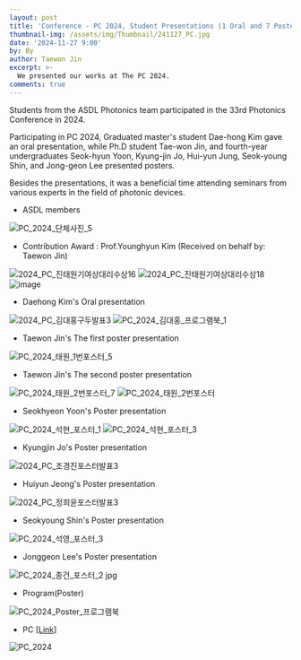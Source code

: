 ```yaml
---
layout: post
title: 'Conference - PC 2024, Student Presentations (1 Oral and 7 Poster)'
thumbnail-img: /assets/img/Thumbnail/241127_PC.jpg
date: '2024-11-27 9:00'
by: By
author: Taewon Jin
excerpt: >-
  We presented our works at The PC 2024.
comments: true
---
```

Students from the ASDL Photonics team participated in the 33rd Photonics Conference in 2024.

Participating in PC 2024, Graduated master's student Dae-hong Kim gave an oral presentation, while Ph.D student Tae-won Jin, and fourth-year undergraduates Seok-hyun Yoon, Kyung-jin Jo, Hui-yun Jung, Seok-young Shin, and Jong-geon Lee presented posters. 

Besides the presentations, it was a beneficial time attending seminars from various experts in the field of photonic devices.

- ASDL members

![PC_2024_단체사진_5](https://github.com/user-attachments/assets/effb7b44-ff07-4df4-9796-894a1dd73688)

- Contribution Award : Prof.Younghyun Kim (Received on behalf by: Taewon Jin)

![2024_PC_진태원기여상대리수상16](https://github.com/user-attachments/assets/e3605792-d59a-47b7-82f0-91e18b030557)
![2024_PC_진태원기여상대리수상18](https://github.com/user-attachments/assets/ff26faa6-7709-4cc6-bc0c-df0719b32a37)
![image](https://github.com/user-attachments/assets/30fdc35b-1e87-427d-864d-c805a72140f7)


- Daehong Kim's Oral presentation 

![2024_PC_김대홍구두발표3](https://github.com/user-attachments/assets/af602f94-85b1-4e0f-939e-4e01e7482707)
![PC_2024_김대홍_프로그램북_1](https://github.com/user-attachments/assets/eedcc93b-e3c8-478a-b2d1-a99c60735899)

- Taewon Jin's The first poster presentation 

![PC_2024_태원_1번포스터_5](https://github.com/user-attachments/assets/1ac3cbf9-e8e7-44c2-9e29-52bcb7c823d3)

- Taewon Jin's The second poster presentation

![PC_2024_태원_2번포스터_7](https://github.com/user-attachments/assets/3494a193-6887-460f-ad1c-26b594f44f94)
![PC_2024_태원_2번포스터](https://github.com/user-attachments/assets/a4470d92-e610-4730-b4b9-8288b603490e)

- Seokhyeon Yoon's Poster presentation 

![PC_2024_석현_포스터_1](https://github.com/user-attachments/assets/144b8f58-f0eb-42b5-8bfd-4df05ca1a1ef)
![PC_2024_석현_포스터_3](https://github.com/user-attachments/assets/3dc08468-3ab1-458c-ad41-cd1d4770f366)

- Kyungjin Jo's Poster presentation 

![2024_PC_조경진포스터발표3](https://github.com/user-attachments/assets/57065558-3d64-47e5-bc26-2f882121297b)

- Huiyun Jeong's Poster presentation 

![2024_PC_정희윤포스터발표3](https://github.com/user-attachments/assets/74687fd0-6182-4490-8f76-6421212dfe99)

- Seokyoung Shin's Poster presentation 

![PC_2024_석영_포스터_3](https://github.com/user-attachments/assets/8771fca5-328a-4652-870e-a27aeb7849a2)

- Jonggeon Lee's Poster presentation 

![PC_2024_종건_포스터_2 jpg](https://github.com/user-attachments/assets/9288ee30-e262-483f-9f3f-481bd66f0214)

- Program(Poster)

![PC_2024_Poster_프로그램북](https://github.com/user-attachments/assets/7bcc04c9-89f2-42c4-8a9d-f136a03bdeab)

- PC [[Link]](https://www.osk.or.kr/conference/event/content/content.php?_mid=2304,2313)

![PC_2024](https://github.com/user-attachments/assets/83e0844b-b47c-4b63-a482-2ef7f7bfcba9)



